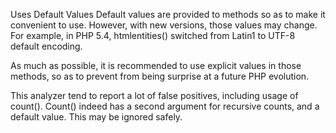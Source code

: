 Uses Default Values
Default values are provided to methods so as to make it convenient to use. However, with new versions, those values may change. For example, in PHP 5.4, htmlentities() switched from Latin1 to UTF-8 default encoding.

<?php

$string = Eu não sou o pão;

echo htmlentities($string);

// PHP 5.3 : Eu n&Atilde;&pound;o sou o p&Atilde;&pound;o
// PHP 5.4 : Eu n&atilde;o sou o p&atilde;o

// Stable across versions
echo htmlentities($string, 'UTF8');

?>

As much as possible, it is recommended to use explicit values in those methods, so as to prevent from being surprise at a future PHP evolution. 

This analyzer tend to report a lot of false positives, including usage of count(). Count() indeed has a second argument for recursive counts, and a default value. This may be ignored safely.